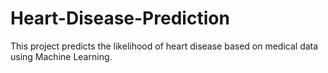 # Heart-Disease-Prediction
This project predicts the likelihood of heart disease based on medical data using Machine Learning.
